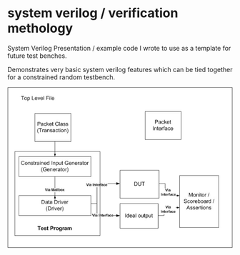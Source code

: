 # system verilog / verification methology
System Verilog Presentation / example code I wrote to use as a template for future test benches.

Demonstrates very basic system verilog features which can be tied together for a constrained random testbench.

![Top Level Diagram](top_level_example.jpg "Top Level Example")

